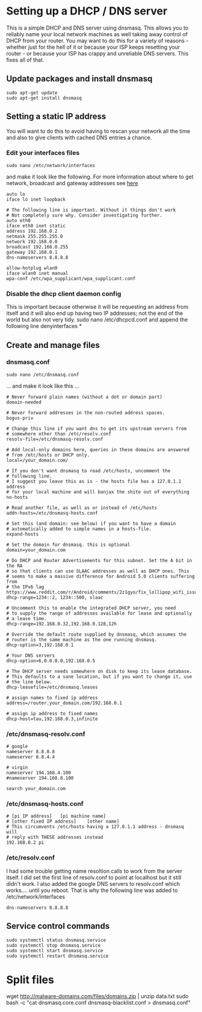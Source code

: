 # Setting up a DHCP / DNS server
This is a simple DHCP and DNS server using dnsmasq. This allows you to
reliably name your local network machines as well taking away control
of DHCP from your router. You may want to do this for a variety of
reasons - whether just for the hell of it or because your ISP keeps
resetting your router - or because your ISP has crappy and unreliable
DNS servers. This fixes all of that.

## Update packages and install dnsmasq
    sudo apt-get update
    sudo apt-get install dnsmasq

## Setting a static IP address
You will want to do this to avoid having to rescan your network all
the time and also to give clients with cached DNS entries a chance.

### Edit your interfaces files
    sudo nano /etc/network/interfaces

and make it look like the following. For more information about where
to get network, broadcast and gateway addresses see
[here](http://www.modmypi.com/blog/tutorial-how-to-give-your-raspberry-pi-a-static-ip-address)
```
auto lo
iface lo inet loopback

# The following line is important. Without it things don't work
# Not completely sure why. Consider investigating further.
auto eth0
iface eth0 inet static
address 192.168.0.2
netmask 255.255.255.0
network 192.168.0.0
broadcast 192.168.0.255
gateway 192.168.0.1
dns-nameservers 8.8.8.8

allow-hotplug wlan0
iface wlan0 inet manual
wpa-conf /etc/wpa_supplicant/wpa_supplicant.conf
```

### Disable the dhcp client daemon config
This is important because otherwise it will be requesting an address from itself
and it will also end up having two IP addresses; not the end of the world but also
not very tidy.
    sudo nano /etc/dhcpcd.conf 
and append the following line
    denyinterfaces *
    
    
## Create and manage files
### dnsmasq.conf
```
sudo nano /etc/dnsmasq.conf
```
... and make it look like this ...
```
# Never forward plain names (without a dot or domain part)
domain-needed

# Never forward addresses in the non-routed address spaces.
bogus-priv

# Change this line if you want dns to get its upstream servers from
# somewhere other than /etc/resolv.conf
resolv-file=/etc/dnsmasq-resolv.conf

# Add local-only domains here, queries in these domains are answered
# from /etc/hosts or DHCP only.
local=/your_domain.com/

# If you don't want dnsmasq to read /etc/hosts, uncomment the
# following line.
# I suggest you leave this as is - the hosts file has a 127.0.1.1 address
# for your local machine and will banjax the shite out of everything
no-hosts

# Read another file, as well as or instead of /etc/hosts
addn-hosts=/etc/dnsmasq-hosts.conf

# Set this (and domain: see below) if you want to have a domain
# automatically added to simple names in a hosts-file.
expand-hosts

# Set the domain for dnsmasq. this is optional
domain=your_domain.com

# Do DHCP and Router Advertisements for this subnet. Set the A bit in the RA
# so that clients can use SLAAC addresses as well as DHCP ones. This
# seems to make a massive difference for Android 5.0 clients suffering from
# the IPv6 lag https://www.reddit.com/r/Android/comments/2z1gyo/fix_lollipop_wifi_issues_and_coincidentally_the/
dhcp-range=1234::2, 1234::500, slaac

# Uncomment this to enable the integrated DHCP server, you need
# to supply the range of addresses available for lease and optionally
# a lease time.
dhcp-range=192.168.0.32,192.168.0.128,12h

# Override the default route supplied by dnsmasq, which assumes the
# router is the same machine as the one running dnsmasq.
dhcp-option=3,192.168.0.1

# Your DNS servers
dhcp-option=6,0.0.0.0,192.168.0.5

# The DHCP server needs somewhere on disk to keep its lease database.
# This defaults to a sane location, but if you want to change it, use
# the line below.
dhcp-leasefile=/etc/dnsmasq.leases

# assign names to fixed ip address
address=/router.your_domain.com/192.168.0.1

# assign ip address to fixed names
dhcp-host=tau,192.168.0.3,infinite
``` 
### /etc/dnsmasq-resolv.conf
    # google
    nameserver 8.8.8.8
    nameserver 8.8.4.4

    # virgin
    nameserver 194.168.4.100
    #nameserver 194.168.8.100

    search your_domain.com

### /etc/dnsmasq-hosts.conf
    # [pi IP address]   [pi machine name]
    # [other fixed IP address]    [other name]
    # This circumvents /etc/hosts having a 127.0.1.1 address - dnsmasq will
    # reply with THESE addresses instead
    192.168.0.2	pi

### /etc/resolv.conf
I had some trouble getting name resoltion calls to work from the server itself.
I did set the first line of resolv.conf to point at localhost but it still didn't
work. I also added the google DNS servers to resolv.conf which works.... until you
reboot. That is why the following line was added to /etc/network/interfaces

```
dns-nameservers 8.8.8.8
```

## Service control commands
    sudo systemctl status dnsmasq.service
    sudo systemctl stop dnsmasq.service
    sudo systemctl start dnsmasq.service
    sudo systemctl restart dnsmasq.service

# Split files

wget http://malware-domains.com/files/domains.zip | unzip data.txt
sudo bash -c "cat dnsmasq.core.conf dnsmasq-blacklist.conf > dnsmasq.conf"

